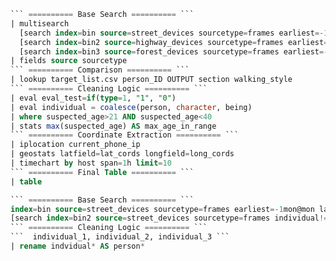 
```sql
``` ========== Base Search ========== ```
| multisearch
  [search index=bin source=street_devices sourcetype=frames earliest=-1d@d latest=now()]
  [search index=bin2 source=highway_devices sourcetype=frames earliest=-1d@d latest=now()]
  [search index=bin3 source=forest_devices sourcetype=frames earliest=-1d@d latest=now()]
| fields source sourcetype
``` ========== Comparison ========== ```
| lookup target_list.csv person_ID OUTPUT section walking_style
``` ========== Cleaning Logic ========== ```
| eval eval_test=if(type=1, "1", "0")
| eval individual = coalesce(person, character, being)
| where suspected_age>21 AND suspected_age<40
| stats max(suspected_age) AS max_age_in_range
``` ========== Coordinate Extraction ========== ```
| iplocation current_phone_ip
| geostats latfield=lat_cords longfield=long_cords
| timechart by host span=1h limit=10
``` ========== Final Table ========== ```
| table
```

```sql
``` ========== Base Search ========== ```
index=bin source=street_devices sourcetype=frames earliest=-1mon@mon latest=-5d@d+5m+40s
[search index=bin2 source=street_devices sourcetype=frames individual!=A* | fields individual]
``` ========== Cleaning Logic ========== ```
```  individual_1, individual_2, individual_3 ```
| rename indvidual* AS person*
```

